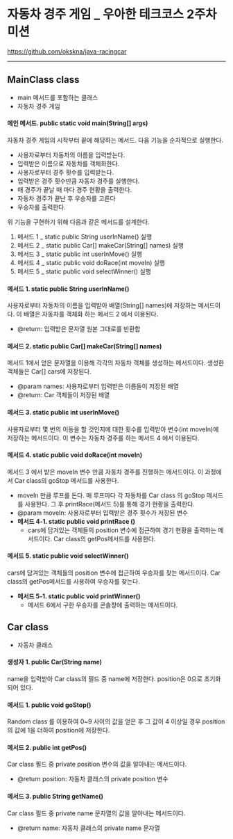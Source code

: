 # 자동차 경주 게임 _ 우아한 테크코스 2주차 미션

<https://github.com/okskna/java-racingcar>

------

## MainClass class

- main 메서드를 포함하는 클래스
- 자동차 경주 게임

#### 메인 메서드. public static void main(String[] args)

자동차 경주 게임의 시작부터 끝에 해당하는 메서드. 다음 기능을 순차적으로 실행한다.

- 사용자로부터 자동차의 이름을 입력받는다.
- 입력받은 이름으로 자동차를 객체화한다.
- 사용자로부터 경주 횟수를 입력받는다.
- 입력받은 경주 횟수만큼 자동차 경주를 실행한다. 
- 매 경주가 끝날 때 마다 경주 현황을 출력한다.
- 자동차 경주가 끝난 후 우승자를 고른다
- 우승자를 출력한다.

 

위 기능을 구현하기 위해 다음과 같은 메서드를 설계한다.

1. 메서드 1 _ static public String userInName() 실행
2. 메서드 2 _ static public Car[] makeCar(String[] names) 실행
3. 메서드 3 _ static public int userInMove() 실행
4. 메서드 4 _ static public void doRace(int moveIn) 실행
5. 메서드 5 _ static public void selectWinner() 실행



#### 메서드 1. static public String userInName()

 사용자로부터 자동차의 이름을 입력받아 배열(String[] names)에 저장하는 메서드이다. 이 배열은 자동차를 객체화 하는 메서드 2 에서 이용된다.

- @return: 입력받은 문자열 원본 그대로를 반환함



#### 메서드 2. static public Car[] makeCar(String[] names)

 메서드 1에서 얻은 문자열을 이용해 각각의 자동차 객체를 생성하는 메서드이다. 생성한 객체들은 Car[] cars에 저장된다.

- @param names: 사용자로부터 입력받은 이름들이 저장된 배열
- @return: Car 객체들이 저장된 배열



#### 메서드 3. static public int userInMove()

 사용자로부터 몇 번의 이동을 할 것인지에 대한 횟수를 입력받아 변수(int moveIn)에 저장하는 메서드이다. 이 변수는 자동차 경주를 하는 메서드 4 에서 이용된다.



#### 메서드 4. static public void doRace(int moveIn)

 메서드 3 에서 받은 moveIn 변수 만큼 자동차 경주를 진행하는 메서드이다. 이 과정에서 Car class의 goStop 메서드를 사용한다.

- moveIn 만큼 루프를 돈다. 매 루프마다 각 자동차를 Car class 의 goStop 메서드를 사용한다. 그 후 printRace(메서드 5)를 통해 경기 현황을 출력한다.
- @param moveIn: 사용자로부터 입력받은 경주 횟수가 저장된 변수
- **메서드 4-1. static public void printRace ()**
  -  cars에 담겨있는 객체들의 position 변수에 접근하여 경기 현황을 출력하는 메서드이다. Car class의 getPos메서드를 사용한다.



#### 메서드 5. static public void selectWinner()

 cars에 담겨있는 객체들의 position 변수에 접근하여 우승자를 찾는 메서드이다. Car class의 getPos메서드를 사용하여 우승자를 찾는다.

- **메서드 5-1. static public void printWinner()**
  -  메서드 6에서 구한 우승자를 콘솔창에 출력하는 메서드이다.







## Car class

- 자동차 클래스

#### 생성자 1. public Car(String name)

 name을 입력받아 Car class의 필드 중 name에 저장한다. position은 0으로 초기화되어 있다.



#### 메서드 1. public void goStop()

 Random class 를 이용하여 0~9 사이의 값을 얻은 후 그 값이 4 이상일 경우 position의 값에 1을 더하여 position에 저장한다.



#### 메서드 2. public int getPos()

 Car class 필드 중 private position 변수의 값을 알아내는 메서드이다.

- @return position: 자동차 클래스의 private position 변수



#### 메서드 3. public String getName()

 Car class 필드 중 private name 문자열의 값을 알아내는 메서드이다.

- @return name: 자동차 클래스의 private name 문자열